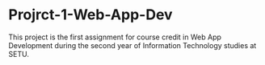# Projrct-1-Web-App-Dev
This project is the first assignment for course credit in Web App Development during the second year of Information Technology studies at SETU.
